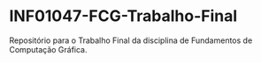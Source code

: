 # INF01047-FCG-Trabalho-Final
Repositório para o Trabalho Final da disciplina de Fundamentos de Computação Gráfica.
